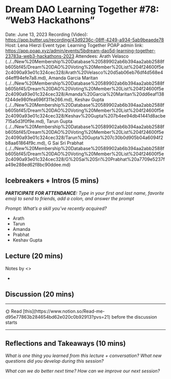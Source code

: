# Dream DAO Learning Together #78: “Web3 Hackathons”

Date: June 13, 2023
Recording (Video): https://app.butter.us/recording/43d9236c-08ff-4249-a934-5ab9beaede78
Host: Lena Hierzi
Event type: Learning Together
POAP admin link: https://app.poap.xyz/admin/events/5bdream-dao5d-learning-together-23783a-web3-hackathons-2023
Attendees: Arath Velasco (../../New%20Membership%20Database%20589902ab6b394aa2abb2588fb605bf45/Dream%20DAO%20Voting%20Member%20List%204f24600f5e2c4090a93e01c324cec328/Arath%20Velasco%20d5ab06eb76df4d568e4d4eff94efe7a8.md), Amanda Garcia Maritan (../../New%20Membership%20Database%20589902ab6b394aa2abb2588fb605bf45/Dream%20DAO%20Voting%20Member%20List%204f24600f5e2c4090a93e01c324cec328/Amanda%20Garcia%20Maritan%20dd6eaf138f244de980fea696f311e266.md), Keshav Gupta (../../New%20Membership%20Database%20589902ab6b394aa2abb2588fb605bf45/Dream%20DAO%20Voting%20Member%20List%204f24600f5e2c4090a93e01c324cec328/Keshav%20Gupta%207b4ee94db41441d8acbe715a5d3f0f9e.md), Tarun Gupta (../../New%20Membership%20Database%20589902ab6b394aa2abb2588fb605bf45/Dream%20DAO%20Voting%20Member%20List%204f24600f5e2c4090a93e01c324cec328/Tarun%20Gupta%207c30b0d905b04a6094f2b8aa61864f9c.md), G Sai Sri Prabhat (../../New%20Membership%20Database%20589902ab6b394aa2abb2588fb605bf45/Dream%20DAO%20Voting%20Member%20List%204f24600f5e2c4090a93e01c324cec328/G%20Sai%20Sri%20Prabhat%20a7709e5237fa49e288ed62f8bc90ddee.md)

## Icebreakers + Intros (5 mins)

***PARTICIPATE FOR ATTENDANCE:** Type in your first and last name, favorite emoji to send to friends, add a colon, and answer the prompt*

*Prompt: What’s a skill you’ve recently acquired?*

- Arath
- Tarun
- Amanda
- Prabhat
- Keshav Gupta

## Lecture (20 mins)

Notes by <>

- 

## Discussion (20 mins)

---

<aside>
🌞 Read [this](https://www.notion.so/Read-me-d95e77863b284654bd62e020c0b92913?pvs=21) before the discussion starts

</aside>

---

## Reflections and Takeaways (10 mins)

*What is one thing you learned from this lecture + conversation? What new questions did you develop during this session?*

*What can we do better next time? How can we improve our next session?*